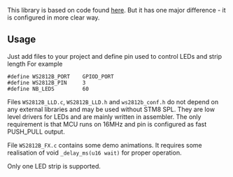 This library is based on code found [here](https://www.joaquim.org/electronic/stm8s-discovery/stm8s-discovery-and-ws2812b-rgb-led/). But it has one major difference - it is configured in more clear way. 
## Usage

Just add files to your project and define pin used to control LEDs and strip length
For example
```
#define WS2812B_PORT    GPIOD_PORT
#define WS2812B_PIN     3
#define NB_LEDS         60
```
Files `WS2812B_LLD.c`, `WS2812B_LLD.h` and `ws2812b_conf.h` do not depend on any external libraries and may be used without STM8 SPL. They are low level drivers for LEDs and are mainly written in assembler. The only requirement is that MCU runs on 16MHz and pin is configured as fast PUSH_PULL output.

File `WS2812B_FX.c` contains some demo animations. It requires some realisation of void `_delay_ms(u16 wait)` for proper operation. 

Only one LED strip is supported.
